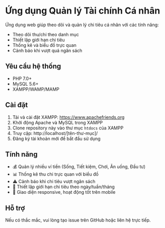 # Ứng dụng Quản lý Tài chính Cá nhân

Ứng dụng web giúp theo dõi và quản lý chi tiêu cá nhân với các tính năng:
- Theo dõi thu/chi theo danh mục
- Thiết lập giới hạn chi tiêu
- Thống kê và biểu đồ trực quan
- Cảnh báo khi vượt quá ngân sách

## Yêu cầu hệ thống
- PHP 7.0+
- MySQL 5.6+
- XAMPP/WAMP/MAMP

## Cài đặt
1. Tải và cài đặt XAMPP: https://www.apachefriends.org
2. Khởi động Apache và MySQL trong XAMPP
3. Clone repository này vào thư mục `htdocs` của XAMPP
4. Truy cập: http://localhost/[tên-thư-mục]/
5. Đăng ký tài khoản mới để bắt đầu sử dụng

## Tính năng
- 💰 Quản lý nhiều ví tiền (Sống, Tiết kiệm, Chơi, Ăn uống, Đầu tư)
- 📊 Thống kê thu chi trực quan với biểu đồ
- ⚠️ Cảnh báo khi chi tiêu vượt ngân sách
- 🔔 Thiết lập giới hạn chi tiêu theo ngày/tuần/tháng
- 📱 Giao diện responsive, hoạt động tốt trên mobile

## Hỗ trợ
Nếu có thắc mắc, vui lòng tạo issue trên GitHub hoặc liên hệ trực tiếp.